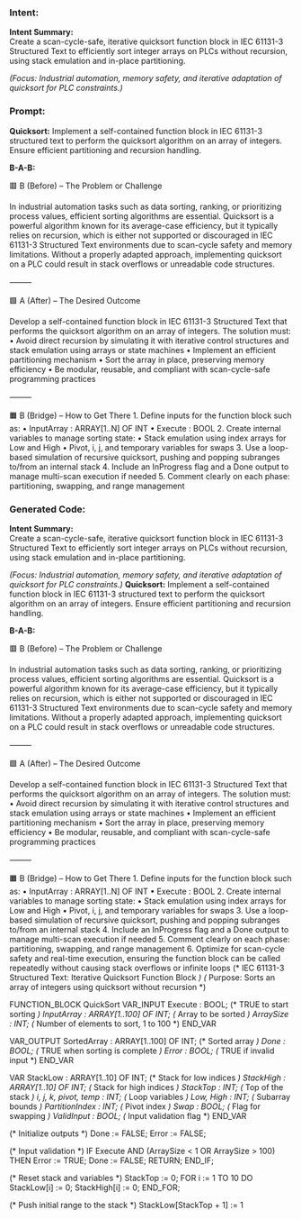 ### Intent:
**Intent Summary:**  
Create a scan-cycle-safe, iterative quicksort function block in IEC 61131-3 Structured Text to efficiently sort integer arrays on PLCs without recursion, using stack emulation and in-place partitioning.  

*(Focus: Industrial automation, memory safety, and iterative adaptation of quicksort for PLC constraints.)*

### Prompt:
**Quicksort:**
Implement a self-contained function block in IEC 61131-3 structured text to perform the quicksort algorithm on an array of integers. Ensure efficient partitioning and recursion handling.

**B-A-B:**

🟥 B (Before) – The Problem or Challenge

In industrial automation tasks such as data sorting, ranking, or prioritizing process values, efficient sorting algorithms are essential. Quicksort is a powerful algorithm known for its average-case efficiency, but it typically relies on recursion, which is either not supported or discouraged in IEC 61131-3 Structured Text environments due to scan-cycle safety and memory limitations. Without a properly adapted approach, implementing quicksort on a PLC could result in stack overflows or unreadable code structures.

⸻

🟩 A (After) – The Desired Outcome

Develop a self-contained function block in IEC 61131-3 Structured Text that performs the quicksort algorithm on an array of integers. The solution must:
	•	Avoid direct recursion by simulating it with iterative control structures and stack emulation using arrays or state machines
	•	Implement an efficient partitioning mechanism
	•	Sort the array in place, preserving memory efficiency
	•	Be modular, reusable, and compliant with scan-cycle-safe programming practices

⸻

🟧 B (Bridge) – How to Get There
	1.	Define inputs for the function block such as:
	•	InputArray : ARRAY[1..N] OF INT
	•	Execute : BOOL
	2.	Create internal variables to manage sorting state:
	•	Stack emulation using index arrays for Low and High
	•	Pivot, i, j, and temporary variables for swaps
	3.	Use a loop-based simulation of recursive quicksort, pushing and popping subranges to/from an internal stack
	4.	Include an InProgress flag and a Done output to manage multi-scan execution if needed
	5.	Comment clearly on each phase: partitioning, swapping, and range management

### Generated Code:
**Intent Summary:**  
Create a scan-cycle-safe, iterative quicksort function block in IEC 61131-3 Structured Text to efficiently sort integer arrays on PLCs without recursion, using stack emulation and in-place partitioning.  

*(Focus: Industrial automation, memory safety, and iterative adaptation of quicksort for PLC constraints.)*
**Quicksort:**
Implement a self-contained function block in IEC 61131-3 structured text to perform the quicksort algorithm on an array of integers. Ensure efficient partitioning and recursion handling.

**B-A-B:**

🟥 B (Before) – The Problem or Challenge

In industrial automation tasks such as data sorting, ranking, or prioritizing process values, efficient sorting algorithms are essential. Quicksort is a powerful algorithm known for its average-case efficiency, but it typically relies on recursion, which is either not supported or discouraged in IEC 61131-3 Structured Text environments due to scan-cycle safety and memory limitations. Without a properly adapted approach, implementing quicksort on a PLC could result in stack overflows or unreadable code structures.

⸻

🟩 A (After) – The Desired Outcome

Develop a self-contained function block in IEC 61131-3 Structured Text that performs the quicksort algorithm on an array of integers. The solution must:
	•	Avoid direct recursion by simulating it with iterative control structures and stack emulation using arrays or state machines
	•	Implement an efficient partitioning mechanism
	•	Sort the array in place, preserving memory efficiency
	•	Be modular, reusable, and compliant with scan-cycle-safe programming practices

⸻

🟧 B (Bridge) – How to Get There
	1.	Define inputs for the function block such as:
	•	InputArray : ARRAY[1..N] OF INT
	•	Execute : BOOL
	2.	Create internal variables to manage sorting state:
	•	Stack emulation using index arrays for Low and High
	•	Pivot, i, j, and temporary variables for swaps
	3.	Use a loop-based simulation of recursive quicksort, pushing and popping subranges to/from an internal stack
	4.	Include an InProgress flag and a Done output to manage multi-scan execution if needed
	5.	Comment clearly on each phase: partitioning, swapping, and range management
	6.	Optimize for scan-cycle safety and real-time execution, ensuring the function block can be called repeatedly without causing stack overflows or infinite loops
(* IEC 61131-3 Structured Text: Iterative Quicksort Function Block *)
(* Purpose: Sorts an array of integers using quicksort without recursion *)

FUNCTION_BLOCK QuickSort
VAR_INPUT
    Execute : BOOL;                  (* TRUE to start sorting *)
    InputArray : ARRAY[1..100] OF INT; (* Array to be sorted *)
    ArraySize : INT;                 (* Number of elements to sort, 1 to 100 *)
END_VAR

VAR_OUTPUT
    SortedArray : ARRAY[1..100] OF INT; (* Sorted array *)
    Done : BOOL;                     (* TRUE when sorting is complete *)
    Error : BOOL;                    (* TRUE if invalid input *)
END_VAR

VAR
    StackLow : ARRAY[1..10] OF INT;  (* Stack for low indices *)
    StackHigh : ARRAY[1..10] OF INT; (* Stack for high indices *)
    StackTop : INT;                  (* Top of the stack *)
    i, j, k, pivot, temp : INT;      (* Loop variables *)
    Low, High : INT;                 (* Subarray bounds *)
    PartitionIndex : INT;            (* Pivot index *)
    Swap : BOOL;                     (* Flag for swapping *)
    ValidInput : BOOL;               (* Input validation flag *)
END_VAR

(* Initialize outputs *)
Done := FALSE;
Error := FALSE;

(* Input validation *)
IF Execute AND (ArraySize < 1 OR ArraySize > 100) THEN
    Error := TRUE;
    Done := FALSE;
    RETURN;
END_IF;

(* Reset stack and variables *)
StackTop := 0;
FOR i := 1 TO 10 DO
    StackLow[i] := 0;
    StackHigh[i] := 0;
END_FOR;

(* Push initial range to the stack *)
StackLow[StackTop + 1] := 1
